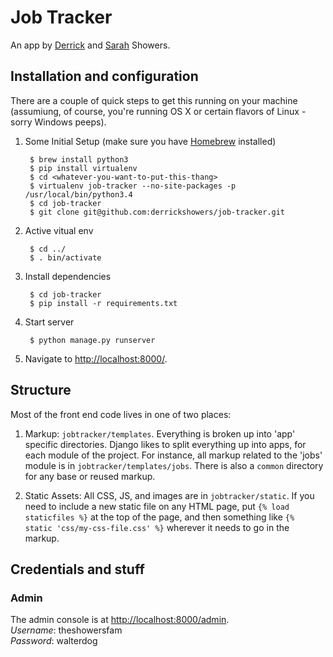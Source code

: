 Job Tracker
===========

An app by [Derrick](http://derrickshowers.com/) and [Sarah](http://sarahlshowers.github.io/) Showers.

## Installation and configuration

There are a couple of quick steps to get this running on your machine (assumiung, of course, you're running OS X or certain flavors of Linux - sorry Windows peeps).

1. Some Initial Setup (make sure you have [Homebrew](http://brew.sh/) installed)

		$ brew install python3
		$ pip install virtualenv
		$ cd <whatever-you-want-to-put-this-thang>
		$ virtualenv job-tracker --no-site-packages -p /usr/local/bin/python3.4
		$ cd job-tracker
		$ git clone git@github.com:derrickshowers/job-tracker.git 

2. Active vitual env
    
        $ cd ../
        $ . bin/activate

3. Install dependencies

		$ cd job-tracker
		$ pip install -r requirements.txt

3. Start server

        $ python manage.py runserver

4. Navigate to [http://localhost:8000/](http://localhost:8000/).

## Structure

Most of the front end code lives in one of two places:

1. Markup: `jobtracker/templates`. Everything is broken up into 'app' specific directories. Django likes to split everything up into apps, for each module of the project. For instance, all markup related to the 'jobs' module is in `jobtracker/templates/jobs`. There is also a `common` directory for any base or reused markup.

2. Static Assets: All CSS, JS, and images are in `jobtracker/static`. If you need to include a new static file on any HTML page, put `{% load staticfiles %}` at the top of the page, and then something like `{% static 'css/my-css-file.css' %}` wherever it needs to go in the markup.

## Credentials and stuff

### Admin

The admin console is at [http://localhost:8000/admin](http://localhost:8000/admin).  
*Username*: theshowersfam  
*Password*: walterdog  

